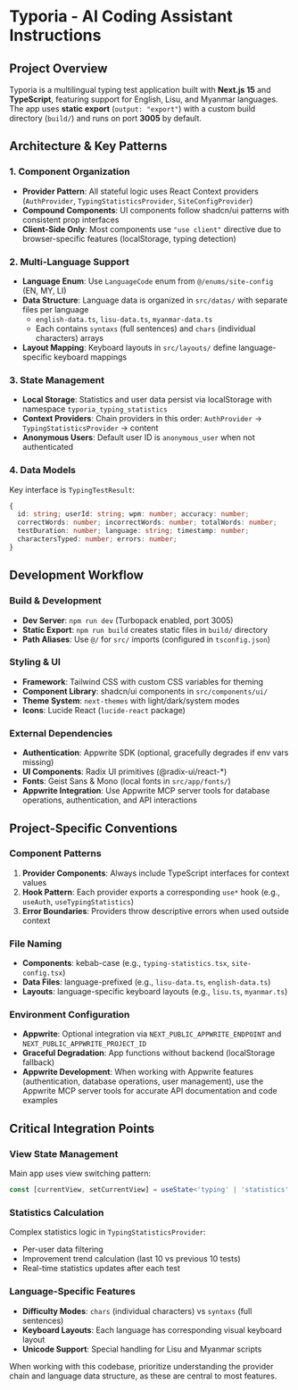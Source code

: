 # Typoria - AI Coding Assistant Instructions

## Project Overview
Typoria is a multilingual typing test application built with **Next.js 15** and **TypeScript**, featuring support for English, Lisu, and Myanmar languages. The app uses **static export** (`output: "export"`) with a custom build directory (`build/`) and runs on port **3005** by default.

## Architecture & Key Patterns

### 1. Component Organization
- **Provider Pattern**: All stateful logic uses React Context providers (`AuthProvider`, `TypingStatisticsProvider`, `SiteConfigProvider`)
- **Compound Components**: UI components follow shadcn/ui patterns with consistent prop interfaces
- **Client-Side Only**: Most components use `"use client"` directive due to browser-specific features (localStorage, typing detection)

### 2. Multi-Language Support
- **Language Enum**: Use `LanguageCode` enum from `@/enums/site-config` (EN, MY, LI)
- **Data Structure**: Language data is organized in `src/datas/` with separate files per language
  - `english-data.ts`, `lisu-data.ts`, `myanmar-data.ts`
  - Each contains `syntaxs` (full sentences) and `chars` (individual characters) arrays
- **Layout Mapping**: Keyboard layouts in `src/layouts/` define language-specific keyboard mappings

### 3. State Management
- **Local Storage**: Statistics and user data persist via localStorage with namespace `typoria_typing_statistics`
- **Context Providers**: Chain providers in this order: `AuthProvider` → `TypingStatisticsProvider` → content
- **Anonymous Users**: Default user ID is `anonymous_user` when not authenticated

### 4. Data Models
Key interface is `TypingTestResult`:
```typescript
{
  id: string; userId: string; wpm: number; accuracy: number;
  correctWords: number; incorrectWords: number; totalWords: number;
  testDuration: number; language: string; timestamp: number;
  charactersTyped: number; errors: number;
}
```

## Development Workflow

### Build & Development
- **Dev Server**: `npm run dev` (Turbopack enabled, port 3005)
- **Static Export**: `npm run build` creates static files in `build/` directory
- **Path Aliases**: Use `@/` for `src/` imports (configured in `tsconfig.json`)

### Styling & UI
- **Framework**: Tailwind CSS with custom CSS variables for theming
- **Component Library**: shadcn/ui components in `src/components/ui/`
- **Theme System**: `next-themes` with light/dark/system modes
- **Icons**: Lucide React (`lucide-react` package)

### External Dependencies
- **Authentication**: Appwrite SDK (optional, gracefully degrades if env vars missing)
- **UI Components**: Radix UI primitives (@radix-ui/react-*)
- **Fonts**: Geist Sans & Mono (local fonts in `src/app/fonts/`)
- **Appwrite Integration**: Use Appwrite MCP server tools for database operations, authentication, and API interactions

## Project-Specific Conventions

### Component Patterns
1. **Provider Components**: Always include TypeScript interfaces for context values
2. **Hook Pattern**: Each provider exports a corresponding `use*` hook (e.g., `useAuth`, `useTypingStatistics`)
3. **Error Boundaries**: Providers throw descriptive errors when used outside context

### File Naming
- **Components**: kebab-case (e.g., `typing-statistics.tsx`, `site-config.tsx`)
- **Data Files**: language-prefixed (e.g., `lisu-data.ts`, `english-data.ts`)
- **Layouts**: language-specific keyboard layouts (e.g., `lisu.ts`, `myanmar.ts`)

### Environment Configuration
- **Appwrite**: Optional integration via `NEXT_PUBLIC_APPWRITE_ENDPOINT` and `NEXT_PUBLIC_APPWRITE_PROJECT_ID`
- **Graceful Degradation**: App functions without backend (localStorage fallback)
- **Appwrite Development**: When working with Appwrite features (authentication, database operations, user management), use the Appwrite MCP server tools for accurate API documentation and code examples

## Critical Integration Points

### View State Management
Main app uses view switching pattern:
```typescript
const [currentView, setCurrentView] = useState<'typing' | 'statistics' | 'leaderboard' | 'settings'>('typing');
```

### Statistics Calculation
Complex statistics logic in `TypingStatisticsProvider`:
- Per-user data filtering
- Improvement trend calculation (last 10 vs previous 10 tests)
- Real-time statistics updates after each test

### Language-Specific Features
- **Difficulty Modes**: `chars` (individual characters) vs `syntaxs` (full sentences)
- **Keyboard Layouts**: Each language has corresponding visual keyboard layout
- **Unicode Support**: Special handling for Lisu and Myanmar scripts

When working with this codebase, prioritize understanding the provider chain and language data structure, as these are central to most features.
